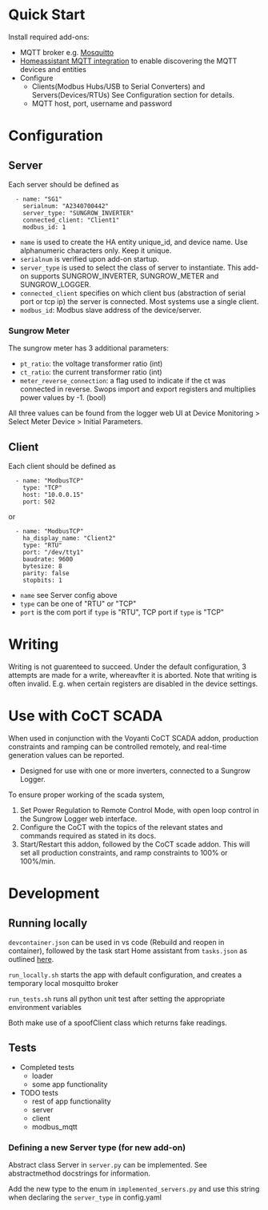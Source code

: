 # Quick Start

Install required add-ons:

- MQTT broker e.g. [Mosquitto](https://github.com/home-assistant/addons/blob/master/mosquitto/DOCS.md)
- [Homeassistant MQTT integration](https://www.home-assistant.io/integrations/mqtt/) to enable discovering the MQTT devices and entities
- Configure
  - Clients(Modbus Hubs/USB to Serial Converters) and Servers(Devices/RTUs) See Configuration section for details.
  - MQTT host, port, username and password

# Configuration

## Server

Each server should be defined as

```
  - name: "SG1"
    serialnum: "A2340700442"
    server_type: "SUNGROW_INVERTER"
    connected_client: "Client1"
    modbus_id: 1
```

- `name` is used to create the HA entity unique_id, and device name. Use alphanumeric characters only. Keep it unique.
- `serialnum` is verified upon add-on startup.
- `server_type` is used to select the class of server to instantiate. This add-on supports SUNGROW_INVERTER, SUNGROW_METER and SUNGROW_LOGGER.
- `connected_client` specifies on which client bus (abstraction of serial port or tcp ip) the server is connected. Most systems use a single client.
- `modbus_id`: Modbus slave address of the device/server.

### Sungrow Meter

The sungrow meter has 3 additional parameters:

- `pt_ratio`: the voltage transformer ratio (int)
- `ct_ratio`: the current transformer ratio (int)
- `meter_reverse_connection`: a flag used to indicate if the ct was connected in reverse. Swops import and export registers and multiplies power values by -1. (bool)

All three values can be found from the logger web UI at Device Monitoring > Select Meter Device > Initial Parameters.

## Client

Each client should be defined as

```
  - name: "ModbusTCP"
    type: "TCP"
    host: "10.0.0.15"
    port: 502
```

or

```
  - name: "ModbusTCP"
    ha_display_name: "Client2"
    type: "RTU"
    port: "/dev/tty1"
    baudrate: 9600
    bytesize: 8
    parity: false
    stopbits: 1
```

- `name` see Server config above
- `type` can be one of "RTU" or "TCP"
- `port` is the com port if `type` is "RTU", TCP port if `type` is "TCP"

# Writing
Writing is not guarenteed to succeed. Under the default configuration, 3 attempts are made for a write, whereavfter it is aborted. 
Note that writing is often invalid. E.g. when certain registers are disabled in the device settings. 

# Use with CoCT SCADA
When used in conjunction with the Voyanti CoCT SCADA addon, production constraints and ramping can be controlled remotely, and real-time generation values can be reported. 

- Designed for use with one or more inverters, connected to a Sungrow Logger. 

To ensure proper working of the scada system, 
1. Set Power Regulation to Remote Control Mode, with open loop control in the Sungrow Logger web interface.
2. Configure the CoCT with the topics of the relevant states and commands required as stated in its docs.
3. Start/Restart this addon, followed by the CoCT scade addon. This will set all production constraints, and ramp constraints to 100% or 100%/min.

# Development

## Running locally

`devcontainer.json` can be used in vs code (Rebuild and reopen in container), followed by the task start Home assistant from `tasks.json` as outlined [here](https://developers.home-assistant.io/docs/add-ons/testing/).

`run_locally.sh` starts the app with default configuration, and creates a temporary local mosquitto broker

`run_tests.sh` runs all python unit test after setting the appropriate environment variables

Both make use of a spoofClient class which returns fake readings.

## Tests

- Completed tests
  - loader
  - some app functionality
- TODO tests
  - rest of app functionality
  - server
  - client
  - modbus_mqtt

### Defining a new Server type (for new add-on)

Abstract class Server in `server.py` can be implemented. See abstractmethod docstrings for information.

Add the new type to the enum in `implemented_servers.py` and use this string when declaring the `server_type` in config.yaml
